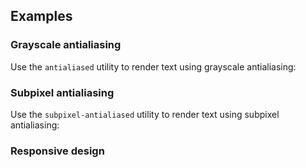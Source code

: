 ## Examples

### Grayscale antialiasing

Use the `antialiased` utility to render text using grayscale antialiasing:

### Subpixel antialiasing

Use the `subpixel-antialiased` utility to render text using subpixel antialiasing:

### Responsive design
